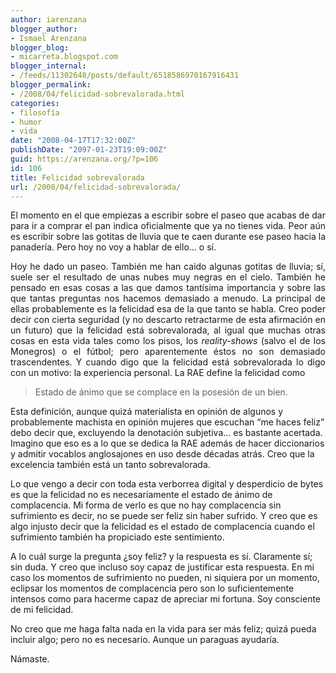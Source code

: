 ```yaml
---
author: iarenzana
blogger_author:
- Ismael Arenzana
blogger_blog:
- micarreta.blogspot.com
blogger_internal:
- /feeds/11302648/posts/default/6518586970167916431
blogger_permalink:
- /2008/04/felicidad-sobrevalorada.html
categories:
- filosofía
- humor
- vida
date: "2008-04-17T17:32:00Z"
publishDate: "2097-01-23T19:09:00Z"
guid: https://arenzana.org/?p=106
id: 106
title: Felicidad sobrevalorada
url: /2008/04/felicidad-sobrevalorada/
---
```

<p style="text-align: justify;">
  El momento en el que empiezas a escribir sobre el paseo que acabas de dar para ir a comprar el pan indica oficialmente que ya no tienes vida. Peor aún es escribir sobre las gotitas de lluvia que te caen durante ese paseo hacia la panadería. Pero hoy no voy a hablar de ello&#8230; o sí.
</p>

<p style="text-align: justify;">
  Hoy he dado un paseo. También me han caido algunas gotitas de lluvia; sí, suele ser el resultado de unas nubes muy negras en el cielo. También he pensado en esas cosas a las que damos tantísima importancia y sobre las que tantas preguntas nos hacemos demasiado a menudo. La principal de ellas probablemente es la felicidad esa de la que tanto se habla. Creo poder decir con cierta seguridad (y no descarto retractarme de esta afirmación en un futuro) que la felicidad está sobrevalorada, al igual que muchas otras cosas en esta vida tales como los pisos, los <span style="font-style: italic;">reality-shows</span> (salvo el de los Monegros) o el fútbol; pero aparentemente éstos no son demasiado trascendentes. Y cuando digo que la felicidad está sobrevalorada lo digo con un motivo: la experiencia personal. La RAE define la felicidad como
</p>

> <p style="text-align: justify;">
>   Estado de ánimo que se complace en la posesión de un bien.
> </p>

Esta definición, aunque quizá materialista en opinión de algunos y probablemente machista en opinión mujeres que escuchan &#8220;me haces feliz&#8221; debo decir que, excluyendo la denotación subjetiva&#8230; es bastante acertada. Imagino que eso es a lo que se dedica la RAE además de hacer diccionarios y admitir vocablos anglosajones en uso desde décadas atrás. Creo que la excelencia también está un tanto sobrevalorada.

Lo que vengo a decir con toda esta verborrea digital y desperdicio de bytes es que la felicidad no es necesariamente el estado de ánimo de complacencia. Mi forma de verlo es que no hay complacencia sin sufrimiento es decir, no se puede ser feliz sin haber sufrido. Y creo que es algo injusto decir que la felicidad es el estado de complacencia cuando el sufrimiento también ha propiciado este sentimiento.

A lo cuál surge la pregunta ¿soy feliz? y la respuesta es sí. Claramente sí; sin duda. Y creo que incluso soy capaz de justificar esta respuesta. En mi caso los momentos de sufrimiento no pueden, ni siquiera por un momento, eclipsar los momentos de complacencia pero son lo suficientemente intensos como para hacerme capaz de apreciar mi fortuna. Soy consciente de mi felicidad.

No creo que me haga falta nada en la vida para ser más feliz; quizá pueda incluir algo; pero no es necesario. Aunque un paraguas ayudaría.

Námaste.
